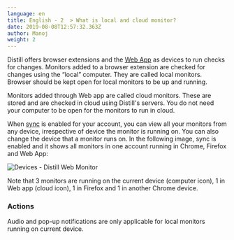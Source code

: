```yaml
---
language: en
title: English - 2  > What is local and cloud monitor?
date: 2019-08-08T12:57:32.363Z
author: Manoj
weight: 2
---
```

Distill offers browser extensions and the  [Web App](https://distill.io/inbox "https://distill.io/inbox")  as devices to run checks for changes. Monitors added to a browser extension are checked for changes using the “local” computer. They are called local monitors. Browser should be kept open for local monitors to be up and running.

Monitors added through Web app are called cloud monitors. These are stored and are checked in cloud using Distill's servers. You do not need your computer to be open for the monitors to run in cloud.

When  [sync](https://distill.io/help/sync "sync")  is enabled for your account, you can view all your monitors from any device, irrespective of device the monitor is running on. You can also change the device that a monitor runs on. In the following image, sync is enabled and it shows all monitors in one account running in Chrome, Firefox and Web App:

![Devices - Distill Web Monitor](/images/uploads/device_running_on.png "Devices - Distill Web Monitor")

Note that 3 monitors are running on the current device (computer icon), 1 in Web app (cloud icon), 1 in Firefox and 1 in another Chrome device.

### Actions

Audio and pop-up notifications are only applicable for local monitors running on current device.
